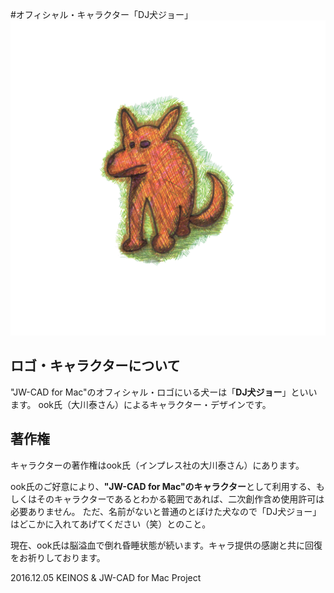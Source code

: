 #オフィシャル・キャラクター「DJ犬ジョー」
![オフィシャル・キャラクター](https://raw.githubusercontent.com/KEINOS/Jw_cad-for-Mac/master/Resources/logo/DJ%20Doc%20Joe.png "DJ犬ジョー")


## ロゴ・キャラクターについて
"JW-CAD for Mac"のオフィシャル・ロゴにいる犬ーは「**DJ犬ジョー**」といいます。
ook氏（大川泰さん）によるキャラクター・デザインです。

## 著作権
キャラクターの著作権はook氏（インプレス社の大川泰さん）にあります。

ook氏のご好意により、**"JW-CAD for Mac"のキャラクター**として利用する、もしくはそのキャラクターであるとわかる範囲であれば、二次創作含め使用許可は必要ありません。
ただ、名前がないと普通のとぼけた犬なので「DJ犬ジョー」はどこかに入れてあげてください（笑）とのこと。

現在、ook氏は脳溢血で倒れ昏睡状態が続います。キャラ提供の感謝と共に回復をお祈りしております。

2016.12.05 KEINOS & JW-CAD for Mac Project




